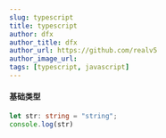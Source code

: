 ```yaml
---
slug: typescript
title: typescript
author: dfx
author_title: dfx
author_url: https://github.com/realv5
author_image_url:
tags: [typescript, javascript]
---
```


#### 基础类型

```typescript
let str: string = "string";
console.log(str)


```
